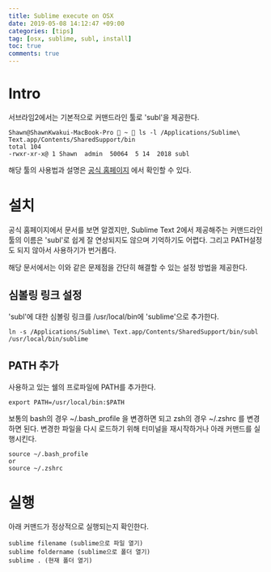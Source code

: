 ```yaml
---
title: Sublime execute on OSX
date: 2019-05-08 14:12:47 +09:00
categories: [tips]
tag: [osx, sublime, subl, install]
toc: true
comments: true
---
```


# Intro

서브라임2에서는 기본적으로 커맨드라인 툴로 'subl'을 제공한다.

    Shawn@ShawnKwakui-MacBook-Pro  ~  ls -l /Applications/Sublime\ Text.app/Contents/SharedSupport/bin
    total 104
    -rwxr-xr-x@ 1 Shawn  admin  50064  5 14  2018 subl

해당 툴의 사용법과 설명은 [공식 홈페이지](http://www.sublimetext.com/docs/2/osx_command_line.html) 에서 확인할 수 있다.

# 설치

공식 홈페이지에서 문서를 보면 알겠지만, Sublime Text 2에서 제공해주는 커맨드라인 툴의 이름은 'subl'로 쉽게 잘 연상되지도 않으며 기억하기도 어렵다. 그리고 PATH설정도 되지 않아서 사용하기가 번거롭다.

해당 문서에서는 이와 같은 문제점을 간단히 해결할 수 있는 설정 방법을 제공한다.

## 심볼링 링크 설정

'subl'에 대한 심볼링 링크를 /usr/local/bin에 'sublime'으로 추가한다.

    ln -s /Applications/Sublime\ Text.app/Contents/SharedSupport/bin/subl /usr/local/bin/sublime

## PATH 추가

사용하고 있는 쉘의 프로파일에 PATH를 추가한다.

    export PATH=/usr/local/bin:$PATH

보통의 bash의 경우 ~/.bash_profile 을 변경하면 되고 zsh의 경우 ~/.zshrc 를 변경하면 된다. 변경한 파일을 다시 로드하기 위해 터미널을 재시작하거나 아래 커맨드를 실행시킨다.

    source ~/.bash_profile
    or
    source ~/.zshrc

# 실행

아래 커맨드가 정상적으로 실행되는지 확인한다.

    sublime filename (sublime으로 파일 열기)
    sublime foldername (sublime으로 폴더 열기)
    sublime . (현재 폴더 열기)